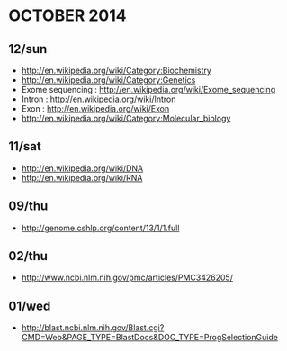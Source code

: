 # OCTOBER 2014

## 12/sun
- http://en.wikipedia.org/wiki/Category:Biochemistry 
- http://en.wikipedia.org/wiki/Category:Genetics
- Exome sequencing : http://en.wikipedia.org/wiki/Exome_sequencing
- Intron : http://en.wikipedia.org/wiki/Intron
- Exon : http://en.wikipedia.org/wiki/Exon
- http://en.wikipedia.org/wiki/Category:Molecular_biology

## 11/sat
- http://en.wikipedia.org/wiki/DNA
- http://en.wikipedia.org/wiki/RNA

## 09/thu
- http://genome.cshlp.org/content/13/1/1.full

## 02/thu
- http://www.ncbi.nlm.nih.gov/pmc/articles/PMC3426205/

## 01/wed
- http://blast.ncbi.nlm.nih.gov/Blast.cgi?CMD=Web&PAGE_TYPE=BlastDocs&DOC_TYPE=ProgSelectionGuide
